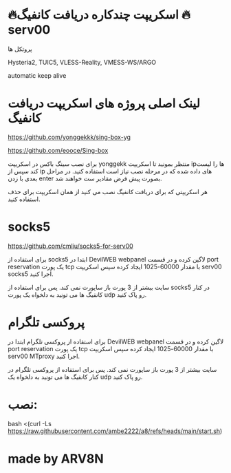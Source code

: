<a name="top"></a>
# 🔥اسکریپت چندکاره دریافت کانفیگ 🔥serv00

پروتکل ها

Hysteria2, TUIC5, VLESS-Reality, VMESS-WS/ARGO

automatic keep alive

# لینک اصلی پروژه های اسکریپت دریافت کانفیگ
https://github.com/yonggekkk/sing-box-yg

https://github.com/eooce/Sing-box

برای نصب سینگ باکس در اسکریپت yonggekk منتظر بمونید تا اسکریپت ipها را لیست کند سپس از ip های داده شده که در مرحله نصب نیاز است استفاده کنید. در مراحل بعدی با زدن enter بصورت پیش فرض مقادیر ست خواهند شد.

هر اسکریپتی که برای دریافت کانفیگ نصب می کنید از همان اسکریپت برای حذف استفاده کنید.

# socks5

https://github.com/cmliu/socks5-for-serv00

برای استفاده از socks5 ابتدا در DevilWEB webpanel لاگین کرده و در قسمت port reservation یک پورت tcp با مقدار 60000-1025 ایجاد کرده سپس اسکریپت serv00 socks5 اجرا کنید.

سایت بیشتر از 3 پورت باز ساپورت نمی کند. پس برای استفاده از socks5 در کنار کانفیگ ها می تونید به دلخواه یک پورت udp رو پاک کنید.

# پروکسی تلگرام

برای استفاده از پروکسی تلگرام ابتدا در DevilWEB webpanel لاگین کرده و در قسمت port reservation یک پورت tcp با مقدار 60000-1025 ایجاد کرده سپس اسکریپت serv00 MTproxy اجرا کنید.

سایت بیشتر از 3 پورت باز ساپورت نمی کند. پس برای استفاده از پروکسی تلگرام در کنار کانفیگ ها می تونید به دلخواه یک udp رو پاک کنید.

# نصب:

bash <(curl -Ls https://raw.githubusercontent.com/ambe2222/a8/refs/heads/main/start.sh)
# made by ARV8N
